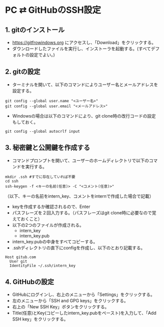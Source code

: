 # PC ⇄ GitHubのSSH設定

## 1. gitのインストール
- https://gitfrowindows.org にアクセスし、「Download」をクリックする。
- ダウンロードしたファイルを実行し、インストーラを起動する。(すべてデフォルトの設定でよい。)

## 2. gitの設定
- ターミナルを開いて、以下のコマンドによりユーザー名とメールアドレスを設定する。
```
git config --global user.name "<ユーザー名>"
git config --global user.email "<メールアドレス>" 
```

- Windowsの場合は以下のコマンドにより、git clone時の改行コードの設定もしておく。
```
git config --global autocrlf input
```

## 3. 秘密鍵と公開鍵を作成する
- コマンドプロンプトを開いて、ユーザーのホームディレクトリで以下のコマンドを実行する。
```
mkdir .ssh #すでに存在していれば不要
cd ssh
ssh-keygen -f <キーの名前(任意)> -C "<コメント(任意)>"
```

（以下、キーの名前をintern_key、コメントをinternで作成した場合で記載）

- keyを作成するか確認されるので、Enter
- パスフレーズを２回入力する。（パスフレーズはgit clone時に必要なので覚えておくこと）
- 以下の2つのファイルが作成される。
  - intern_key
  - intern_key.pub
- intern_key.pubの中身をすべてコピーする。
- .sshディレクトリの直下にconfigを作成し、以下のとおり記載する。
```
Host gitub.com
  User git
  IdentityFile ~/.ssh/intern_key
```

## 4. GitHubの設定
- GitHubにログインし、右上のメニューから「Settings」をクリックする。
- 左のメニューから「SSH and GPG keys」をクリックする。
- 右上の「New SSH Key」ボタンをクリックする。
- Title(任意)とKey(コピーしたintern_key.pubをペースト)を入力して、「Add SSH key」をクリックする。
